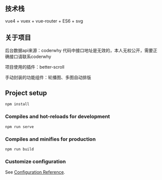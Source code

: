 ## 技术栈
vue4 + vuex + vue-router + ES6 + svg

## 关于项目
后台数据api来源：coderwhy
代码中接口地址是无效的，本人无权公开，需要正确接口请联系coderwhy

项目使用的插件：better-scroll

手动封装的功能组件：轮播图、多图自动排版

## Project setup
```
npm install
```

### Compiles and hot-reloads for development
```
npm run serve
```

### Compiles and minifies for production
```
npm run build
```

### Customize configuration
See [Configuration Reference](https://cli.vuejs.org/config/).
